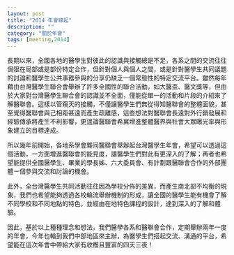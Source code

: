 ```yaml
---
layout: post
title: "2014 年會緣起"
description: ""
category: "關於年會"
tags: [meeting,2014]
---
```

長期以來，全國各地的醫學生對彼此的認識與接觸總是不足，各系之間的交流往往侷限在局部或是部份特定合作，但針對個人與個人之間，或是針對醫學生共同議題的討論和醫學生公共事務參與的分享仍缺乏一個常態性的特定交流平台。雖然每年藉由台灣醫學生聯合會舉辦了許多全國性的聯合活動，如大醫盃、醫文獎等，但由於大家對台灣醫學生聯合會的認識並不全面，僅能從單一的活動和片段的介紹來了解醫聯會。這樣以管窺天的接觸，不僅讓醫學生們無從得知醫聯會的整體面貌，甚至覺得醫聯會與己相距甚遠而產生疏離感，這些想法對醫聯會長遠對外行銷發展和經驗傳承將產生不利影響，更遑論醫聯會希冀增進整體醫界與社會大眾曝光率與形象建立的目標達成。  

所以幾年前開始，各地系學會夥同醫聯會舉辦起台灣醫學生年會，希望可以透過這個活動，一方面增進醫聯會的能見度，讓醫學生們對此有更深入的了解；再者也希望能提供全國醫學生、畢業的學長姊、六大委員會、有計劃跟醫聯會合作的外部團體ㄧ個參與交流和討論的機會。  

此外，全台灣醫學生共同活動往往因為學校分佈的差異，而產生南北部不均衡的現象，我們也希望能夠透過各校輪流舉辦機制的形成，讓全國的醫學生能有機會了解不同學校和不同地點的特色，並經由在地特色課程的設計，達到深入的了解和體驗。  

因此，基於以上種種理念和想法，我們醫學各系和醫聯會合作，定期舉辦兩年一度的年會，今年也輪到我們中部地區來主辦，為醫學生們搭起交流、溝通的平台，希望能在這次年會中帶給大家有收穫且豐富的四天三夜！  

